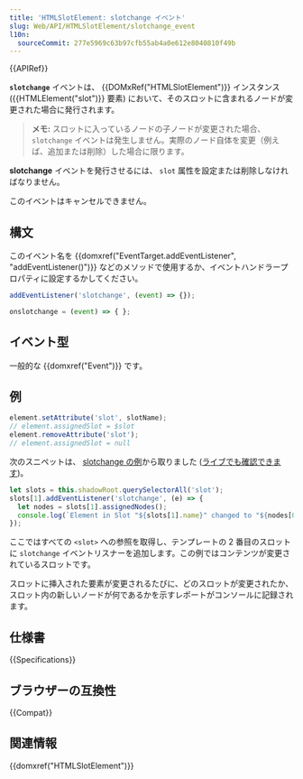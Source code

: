 ```yaml
---
title: 'HTMLSlotElement: slotchange イベント'
slug: Web/API/HTMLSlotElement/slotchange_event
l10n:
  sourceCommit: 277e5969c63b97cfb55ab4a0e612e8040810f49b
---
```


{{APIRef}}

**`slotchange`** イベントは、 {{DOMxRef("HTMLSlotElement")}} インスタンス({{HTMLElement("slot")}} 要素) において、そのスロットに含まれるノードが変更された場合に発行されます。

> **メモ:** スロットに入っているノードの子ノードが変更された場合、 `slotchange` イベントは発生しません。実際のノード自体を変更（例えば、追加または削除）した場合に限ります。

**slotchange** イベントを発行させるには、 `slot` 属性を設定または削除しなければなりません。

このイベントはキャンセルできません。

## 構文

このイベント名を {{domxref("EventTarget.addEventListener", "addEventListener()")}} などのメソッドで使用するか、イベントハンドラープロパティに設定するかしてください。

```js
addEventListener('slotchange', (event) => {});

onslotchange = (event) => { };
```

## イベント型

一般的な {{domxref("Event")}} です。

## 例

```js
element.setAttribute('slot', slotName);
// element.assignedSlot = $slot
element.removeAttribute('slot');
// element.assignedSlot = null
```

次のスニペットは、 [slotchange の例](https://github.com/mdn/web-components-examples/tree/main/slotchange)から取りました ([ライブでも確認できます](https://mdn.github.io/web-components-examples/slotchange/))。

```js
let slots = this.shadowRoot.querySelectorAll('slot');
slots[1].addEventListener('slotchange', (e) => {
  let nodes = slots[1].assignedNodes();
  console.log(`Element in Slot "${slots[1].name}" changed to "${nodes[0].outerHTML}".`);
});
```

ここではすべての `<slot>` への参照を取得し、テンプレートの 2 番目のスロットに `slotchange` イベントリスナーを追加します。この例ではコンテンツが変更されているスロットです。

スロットに挿入された要素が変更されるたびに、どのスロットが変更されたか、スロット内の新しいノードが何であるかを示すレポートがコンソールに記録されます。

## 仕様書

{{Specifications}}

## ブラウザーの互換性

{{Compat}}

## 関連情報

{{domxref("HTMLSlotElement")}}

